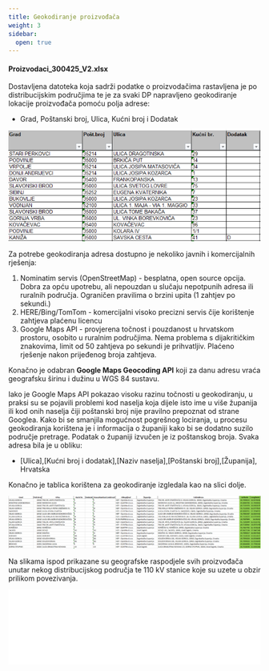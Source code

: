 ```yaml
---
title: Geokodiranje proizvođača 
weight: 3
sidebar:
  open: true
---
```


#### Proizvodaci_300425_V2.xlsx

Dostavljena datoteka koja sadrži podatke o proizvodačima rastavljena je po
distribucijskim područjima te je za svaki DP napravljeno geokodiranje lokacije
proizvođača pomoću polja adrese:
- Grad, Poštanski broj, Ulica, Kućni broj i Dodatak

![Primjer adresa iz početne excel datoteke](primjer-adresa-excel.png)

Za potrebe geokodiranja adresa dostupno je nekoliko javnih i komercijalnih rješenja:

1. Nominatim servis (OpenStreetMap) - besplatna, open source opcija. Dobra za opću
upotrebu, ali nepouzdan u slučaju nepotpunih adresa ili ruralnih područja. Ograničen 
pravilima o brzini upita (1 zahtjev po sekundi.)
2. HERE/Bing/TomTom - komercijalni visoko precizni servis čije korištenje
zahtjeva plaćenu licencu
3. Google Maps API - provjerena točnost i pouzdanost u hrvatskom prostoru, osobito
u ruralnim područjima. Nema problema s dijakritičkim znakovima, limit od 50 zahtjeva po 
sekundi je prihvatljiv. Plaćeno rješenje nakon prijeđenog broja zahtjeva.

Konačno je odabran **Google Maps Geocoding API** koji za danu adresu vraća geografsku
širinu i dužinu u WGS 84 sustavu. 

Iako je Google Maps API pokazao visoku razinu točnosti u geokodiranju, u praksi su 
se pojavili problemi kod naselja koja dijele isto ime u više županija ili kod onih naselja
čiji poštanski broj nije pravilno prepoznat od strane Googlea. 
Kako bi se smanjila mogućnost pogrešnog lociranja, u procesu geokodiranja korištena je i informacija o 
županiji kako bi se dodatno suzilo područje pretrage. Podatak o županiji izvučen je iz poštanskog broja.
Svaka adresa bila je u obliku:
- [Ulica],[Kućni broj i dodatak],[Naziv naselja],[Poštanski broj],[Županija], Hrvatska

Konačno je tablica korištena za geokodiranje izgledala kao na slici dolje.

![Primjer adresa iz nadpgrađene excel datoteke](nadogradena-adresa-excel.png)

Na slikama ispod prikazane su geografske raspodjele svih proizvođača unutar nekog
distribucijskog područja te 110 kV stanice koje su uzete u obzir prilikom povezivanja.

<iframe src="{{ "bubble_snaga_4001.html" | relURL }}" width="100%" height="150" style="border:0"></iframe>



